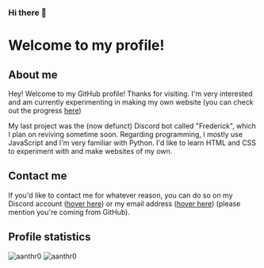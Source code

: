 ### Hi there 👋

# Welcome to my profile!

## About me
Hey! Welcome to my GitHub profile! Thanks for visiting.
I'm very interested and am currently experimenting in making my own website (you can check out the progress [here](https://github.com/aanthr0/personal-website "Personal Website"))

My last project was the (now defunct) Discord bot called "Frederick", which I plan on reviving sometime soon.
Regarding programming, I mostly use JavaScript and I'm very familiar with Python.
I'd like to learn HTML and CSS to experiment with and make websites of my own.

## Contact me
If you'd like to contact me for whatever reason, you can do so on my Discord account ([hover here](https://discord.com/ "aanthr0#5169")) or my email address ([hover here](https://mail.google.com/ "anthromadayt@gmail.com")) (please mention you're coming from GitHub).

## Profile statistics
![aanthr0](https://github-readme-stats.vercel.app/api?username=aanthr0&hide=prs&count_private=true&show_icons=true&title_color=c9d1d9&text_color=c9d1d9&icon_color=6e7681&bg_color=0d1117&locale=en)
![aanthr0](https://github-readme-stats.vercel.app/api/top-langs/?username=anuraghazra&layout=compact)
